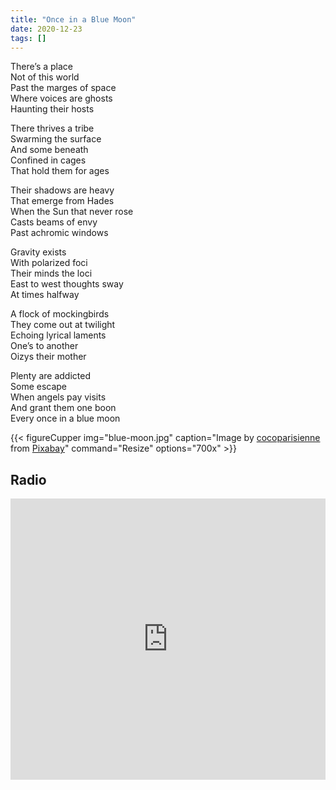 ```yaml
---
title: "Once in a Blue Moon"
date: 2020-12-23
tags: []
---
```


<div style = "text-align: left">

There’s a place\
Not of this world\
Past the marges of space\
Where voices are ghosts\
Haunting their hosts

There thrives a tribe\
Swarming the surface\
And some beneath\
Confined in cages\
That hold them for ages

Their shadows are heavy\
That emerge from Hades\
When the Sun that never rose\
Casts beams of envy\
Past achromic windows

Gravity exists\
With polarized foci\
Their minds the loci\
East to west thoughts sway\
At times halfway

A flock of mockingbirds\
They come out at twilight\
Echoing lyrical laments\
One’s to another\
Oizys their mother

Plenty are addicted\
Some escape\
When angels pay visits\
And grant them one boon\
Every once in a blue moon
</div>

{{< figureCupper
img="blue-moon.jpg" 
caption="Image by [cocoparisienne](https://pixabay.com/users/cocoparisienne-127419/?utm_source=link-attribution&utm_medium=referral&utm_campaign=image&utm_content=4701380) from [Pixabay](https://pixabay.com/photos/angel-moon-night-heaven-fantasy-4701380/)" 
command="Resize" 
options="700x" >}}

## Radio
<iframe width="100%" height="450" src="https://www.youtube.com/embed/V1Pl8CzNzCw" title="YouTube video player" frameborder="0" allow="accelerometer; autoplay; clipboard-write; encrypted-media; gyroscope; picture-in-picture; web-share" allowfullscreen></iframe>
